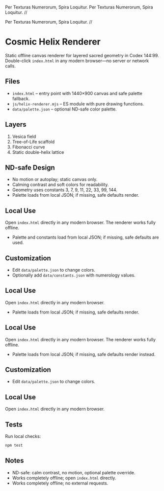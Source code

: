 Per Texturas Numerorum, Spira Loquitur.
Per Texturas Numerorum, Spira Loquitur. //

Per Texturas Numerorum, Spira Loquitur. //
# Cosmic Helix Renderer

Static offline canvas renderer for layered sacred geometry in Codex 144:99. Double-click `index.html` in any modern browser—no server or network calls.

## Files
- `index.html` – entry point with 1440×900 canvas and safe palette fallback.
- `js/helix-renderer.mjs` – ES module with pure drawing functions.
- `data/palette.json` – optional ND-safe color palette.

## Layers
1. Vesica field
2. Tree-of-Life scaffold
3. Fibonacci curve
4. Static double-helix lattice

## ND-safe Design
- No motion or autoplay; static canvas only.
- Calming contrast and soft colors for readability.
- Geometry uses constants 3, 7, 9, 11, 22, 33, 99, 144.
- Palette loads from local JSON; if missing, safe defaults render.

## Local Use
Open `index.html` directly in any modern browser. The renderer works fully offline.
- Palette and constants load from local JSON; if missing, safe defaults are used.

## Customization
- Edit `data/palette.json` to change colors.
- Optionally add `data/constants.json` with numerology values.

## Local Use
Open `index.html` directly in any modern browser.
- Palette loads from local JSON; if missing, safe defaults render.

## Local Use
Open `index.html` directly in any modern browser. The renderer works fully offline.
- Palette loads from local JSON; if missing, safe defaults render instead.

## Customization
- Edit `data/palette.json` to change colors.

## Local Use
Open `index.html` directly in any modern browser.

## Tests
Run local checks:

```sh
npm test
```

## Notes
- ND-safe: calm contrast, no motion, optional palette override.
- Works completely offline; open `index.html` directly.
- Works completely offline; no external requests.


